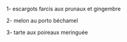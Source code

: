 1- escargots farcis aux prunaux et gingembre

2- melon au porto béchamel

3- tarte aux poireaux meringuée
